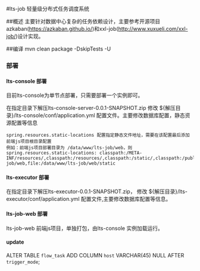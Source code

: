#lts-job 轻量级分布式任务调度系统

##概述
主要针对数据中心复杂的任务依赖设计，主要参考开源项目azkaban(https://azkaban.github.io/)和xxl-job(http://www.xuxueli.com/xxl-job/)设计实现。

##编译
mvn clean package -DskipTests -U

### 部署
#### lts-console 部署
目前lts-console为单节点部署，只需要部署一个实例即可。

在指定目录下解压lts-console-server-0.0.1-SNAPSHOT.zip
修改 ${解压目录}/lts-console/conf/application.yml 配置文件。主要修改数据库配置，静态资源配置等信息
````
spring.resources.static-locations 配置指定静态文件地址，需要在该配置最后添加前端js项目根目录配置
例如：前端js项目部署目录为 /data/www/lts-job/web，则
spring.resources.static-locations: classpath:/META-INF/resources/,classpath:/resources/,classpath:/static/,classpath:/public/,file:/data/www/lts-job/web,file:/data/www/lts-job/web/static

````
 
#### lts-executor 部署

在指定目录下解压lts-executor-0.0.1-SNAPSHOT.zip，
修改 ${解压目录}/lts-executor/conf/application.yml 配置文件,主要修改数据库配置等信息。

#### lts-job-web 部署
lts-job-web 前端js项目，单独打包，由lts-console 实例加载运行。


#### update 
ALTER TABLE `flow_task` 
ADD COLUMN `host` VARCHAR(45) NULL AFTER `trigger_mode`;
